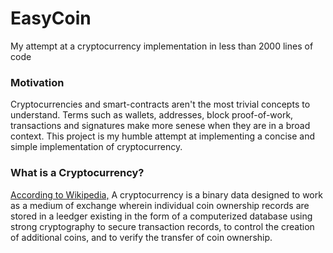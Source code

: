 # EasyCoin
My attempt at a cryptocurrency implementation in less than 2000 lines of code

### Motivation
Cryptocurrencies and smart-contracts aren't the most trivial concepts to understand. Terms such as wallets, addresses, block proof-of-work, transactions and signatures make more senese when they are in a broad context. This project is my humble attempt at implementing a concise and simple implementation of cryptocurrency.

### What is a Cryptocurrency?
[According to Wikipedia,](https://en.wikipedia.org/wiki/Cryptocurrency) A cryptocurrency is a binary data designed to work as a medium of exchange wherein individual coin ownership records are stored in a leedger existing in the form of a computerized database using strong cryptography to secure transaction records, to control the creation of additional coins, and to verify the transfer of coin ownership.
